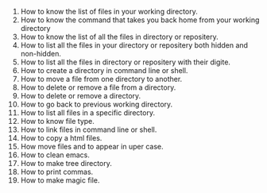 1. How to know the list of files in your working directory.
2. How to know the command that takes you back home from your working directory
3. How to know the list of all the files in directory or repositery.
4. How to list all the files in your directory or repositery both hidden and non-hidden.
5. How to list all the files in directory or repositery with their digite.
6. How to create a directory in command line or shell.
7. How to move a file from one directory to another.
8. How to delete or remove a file from a directory.
9. How to delete or remove a directory.
10. How to go back to previous working directory.
11. How to list all files in a specific directory.
12. How to know file type.
13. How to link files in command line or shell.
14. How to copy a html files.
15. How move files and to appear in uper case.
16. How to clean emacs.
17. How to make tree directory.
18. How to print commas.
19. How to make magic file.

